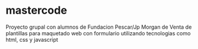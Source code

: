 # mastercode
Proyecto grupal con alumnos de Fundacion Pescar/Jp Morgan de Venta de plantillas para maquetado web con formulario utilizando tecnologias como html, css y javascript
